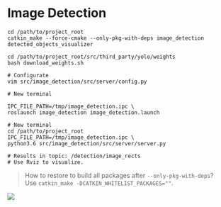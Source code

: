 # Image Detection

```
cd /path/to/project_root
catkin_make --force-cmake --only-pkg-with-deps image_detection detected_objects_visualizer

cd /path/to/project_root/src/third_party/yolo/weights
bash download_weights.sh

# Configurate
vim src/image_detection/src/server/config.py

# New terminal

IPC_FILE_PATH=/tmp/image_detection.ipc \
roslaunch image_detection image_detection.launch

# New terminal
cd /path/to/project_root
IPC_FILE_PATH=/tmp/image_detection.ipc \
python3.6 src/image_detection/src/server/server.py

# Results in topic: /detection/image_rects
# Use Rviz to visualize.
```

> How to restore to build all packages after `--only-pkg-with-deps`?  
Use `catkin_make -DCATKIN_WHITELIST_PACKAGES=""`.


![](https://img.yusanshi.com/upload/20191209004317261636.png)